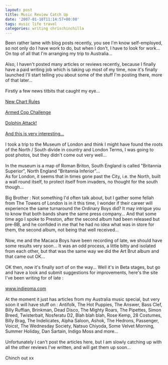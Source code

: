 ```yaml
---
layout: post
title: Music Review Catch Up
date: '2007-01-10T11:14:57+00:00'
tags: music life travel
categories: writing chrischinchilla
---
```


Been rather lame with blog posts recently, you see I'm know self-employed, so not only do I have work to do, but when I don't, I have to look for work... On top of all that I'm arranging my trip to Australia...<br><br>Also, I haven't posted many articles or reviews recently, because I finally have a paid writing job which is taking up most of my time, now it's finally launched I'll start telling you about some of the stuff I'm posting there, more of that later...<br><br>Firstly a few news titbits that caught my eye...<br><br><a href="https://www.musictowers.com/NewsFeed/ViewArticle1969.aspx" target="_blank">New Chart Rules</a><br><br><a href="https://www.theregister.co.uk/2007/01/03/armed_cop_challenge/" target="_blank">Armed Cop Challenge</a><br><br><a href="https://www.theregister.co.uk/2007/01/08/crimean_dolphin_attack/" target="_blank">Dolphin Attack!</a><br><br><a href="https://www.wired.com/wired/archive/15.01/khipu.html" target="_blank">And this is very interesting...</a><br><br>I took a trip to the Museum of London and think I might have found the roots of the North / South divide in country and London Terms, I was going to post photos, but they didn't come out very well...<br><br>In the museum is a map of Roman Briton, South England is called "Britannia Superior", North England "Britannia Inferior"...<br>As for London, it seems that in times gone past the City, i.e. the North, built a wall round itself, to protect itself from invaders, no thought for the south though...<br><br>Big Brother : Not something I'd often talk about, but I gather some fellah from The Towers of London is in it this time, I wonder if their career will experience the same turnaround the Ordinary Boys did? It may intrigue you to know that both bands share the same press company... And that some time ago I spoke to Preston, after the second album had been released but pre-BB, and he confided in me that he had no idea what was in store for them, the second album, not being that well received...<br><br>Now, me and the Macaca Boys have been recording of late, we should have some results very soon... It was an odd process, a little bitty and isolated from each other, but that was the same way we did the Art Brut album and that came out OK...<br><br>OK then, now it's finally sort of on the way... Well it's in Beta stages, but go and have a look and submit suggestions for improvements, here's the site I've been writing for of late : <br><br><a href="https://www.indieoma.com" target="_blank">www.indieoma.com</a><br><br>At the moment it just has articles from my Australia music special, but very soon it will have stuff on : Antifolk, The Hot Puppies, The Answer, Bass Clef, Billy Ruffian, Brinkman, Dead Disco, The Mighty Roars, The Pipettes, Simon Breed, Twisterbait, Nosferatu D2, Blah blah blah, Rose Kemp, 28 Costumes, Billy Brag, The Indelicates, Alpha Saloon, Ashok, The Hedrons, Passenger, Voicst, The Wednesday Society, Natsuo Chiyoda, Some Velvet Morning, Summer Holiday, Dan Sartain, Indigo Moss and more...<br><br>Unfortunately I can't post the articles here, but I am slowly catching up with all the other reviews I've written, and will get them up soon...<br><br>Chinch out xx
